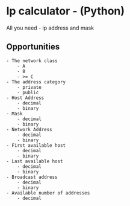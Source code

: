 
# Ip calculator - (Python)

All you need - ip address and mask

## Opportunities
    - The network class
        - A
        - B
        - >= C 
    - The address category
        - private
        - public
    - Host Address
        - decimal
        - binary
    - Mask
        - decimal
        - binary
    - Network Address
        - decimal
        - binary
    - First available host
        - decimal
        - binary
    - Last available host
        - decimal
        - binary
    - Broadcast address
        - decimal
        - binary
    - Available number of addresses
        - decimal